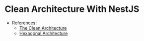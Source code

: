 # Clean Architecture With NestJS

- References:
  - [The Clean Architecture](https://blog.cleancoder.com/uncle-bob/2012/08/13/the-clean-architecture.html)
  - [Hexagonal Architecture](https://alistair.cockburn.us/hexagonal-architecture/)

